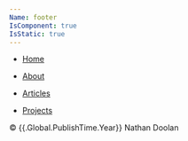 ```yaml
---
Name: footer
IsComponent: true
IsStatic: true
---
```


<footer id="footer">
  <nav>

- [Home](/)
- [About](/about.html)
- [Articles](/articles.html)
- [Projects](/projects.html)

  </nav>

© {{.Global.PublishTime.Year}} Nathan Doolan

</footer>
